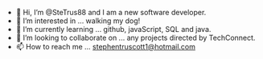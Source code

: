 - 👋 Hi, I’m @SteTrus88 and I am a new software developer. 
- 👀 I’m interested in ... walking my dog!
- 🌱 I’m currently learning ... github, javaScript, SQL and java. 
- 💞️ I’m looking to collaborate on ... any projects directed by TechConnect.
- 📫 How to reach me ... stephentruscott1@hotmail.com 

<!---
SteTrus88/SteTrus88 is a ✨ special ✨ repository because its `README.md` (this file) appears on your GitHub profile.
You can click the Preview link to take a look at your changes.
I am leaving this in for future reference. 
--->
